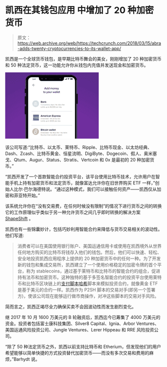 # 凯西在其钱包应用 中增加了 20 种加密货币

> 原文：<https://web.archive.org/web/https://techcrunch.com/2018/03/15/abra-adds-twenty-cryptocurrencies-to-its-wallet-app/>

凯西是一个全球货币钱包，是早期比特币舞会的美女，刚刚增加了 20 种加密货币和 50 种法定货币，这一功能允许你从钱包内充值并发送现金和加密货币。

![](img/6286334a0c871ab90c6889497b37d0f0.png)

该公司写道:“比特币、以太币、莱特币、Ripple、比特币现金、以太坊经典、Dash、Zcash、比特币黄金、恒星流明、DigiByte、Dogecoin、假人、奥米塞戈、Qtum、Augur、Status、Stratis、Vertcoin 和 0x 是最初的 20 种加密货币。”

“凯西开发了一个首款智能合约投资平台，该平台使用比特币技术，允许用户在智能手机上持有加密货币和法定货币，就像富达允许你在旧世界购买 ETF 一样，”创始人比尔·巴尔海德特说。“通过这种模式，我们可以接触任何资产——凯西仅从加密和菲亚特开始。”

该系统允许你在“没有交易费，在任何时候没有限制”的情况下进行货币之间的转换它的工作原理似乎类似于另一种允许货币之间几乎即时转换的解决方案 [ShapeShift](https://web.archive.org/web/20230307141150/https://techcrunch.com/2015/09/08/shapeshift-a-cool-cryptocurrency-converter-clinches-1-6-million-in-cash/) 。

凯西也有一些锦囊妙计，包括巧妙利用智能合约来降低与货币交易相关的波动性。他们写道:

> 消费者可以在美国使用银行账户、美国运通信用卡或使用在凯西境外从世界任何地方购买的比特币将钱存入他们的钱包。然后，他们可以快速、轻松、安全地投资凯西应用程序上提供的 20 种加密货币中的任何一种。为了开发新的钱包和集成交易所，凯西建立了一个使用价格稳定的加密令牌的首个平台，称为 stablecoins，通过基于莱特币和比特币的智能合约的组合，促进持有法币和加密货币。这种独特的基于多签名智能合约的投资平台使用莱特币和比特币区块链上的[支付脚本哈希](https://web.archive.org/web/20230307141150/https://en.bitcoin.it/wiki/Pay_to_script_hash)脚本来模拟投资合约，就像黄金 ETF 是基于美元的合约一样。凯西作为 P2SH 脚本的交易对手(即另一个签署方)，使该公司现在能够运行做市商操作，对冲这些脚本的交易对手风险。

简而言之，凯西正竭尽全力确保买卖不会因波动性而发生剧烈变化。

继 2017 年 10 月 1600 万美元的 B 轮融资后，凯西迄今已筹集了 4000 万美元的资金。投资者包括富士康科技集团、Silver8 Capital、Ignia、Arbor Ventures、美国运通风险投资公司、Jungle Ventures、Lerer Hippeau 和 RRE 风险投资公司。

“除了 50 种法定货币之外，凯西以前支持比特币和 Etherium，但发现他们的用户希望能够以简单快捷的方式投资替代加密货币——而没有多次交易和费用的麻烦，”Barhydt 说。